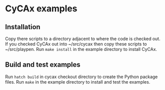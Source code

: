<!--
SPDX-FileCopyrightText: 2025 Tsolo.io

SPDX-License-Identifier: Apache-2.0
-->

# CyCAx examples

## Installation
Copy there scripts to a directory adjacent to where the code is checked out.
If you checked CyCAx out into ~/src/cycax then copy these scripts to ~/src/playpen.
Run `make install` in the example directory to install CyCAx.

## Build and test examples
Run `hatch build` in cycax checkout directory to create the Python package files.
Run `make` in the example directory to install and test the examples.
